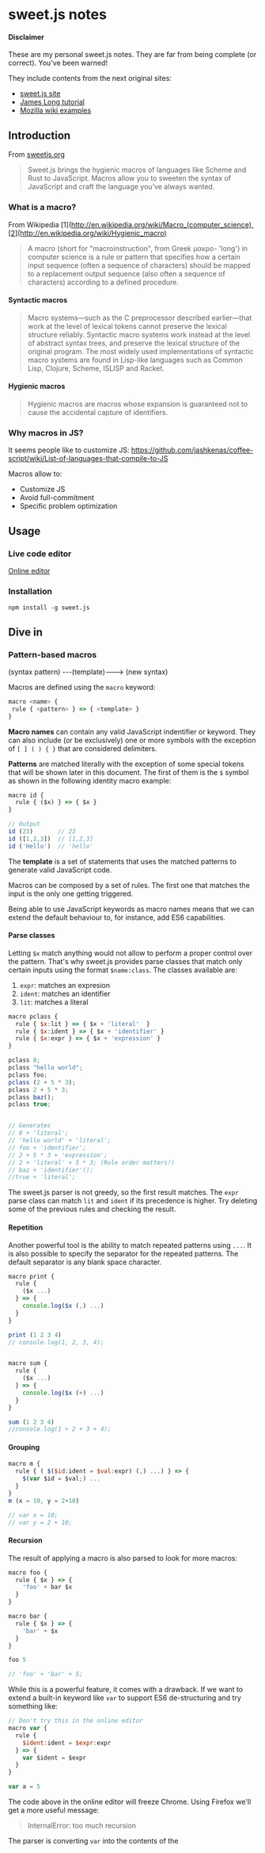# sweet.js notes

#### Disclaimer

These are my personal sweet.js notes. They are far from being complete (or
  correct). You've been warned!

They include contents from the next original sites:

- [sweet.js site](http://sweetjs.org/)
- [James Long tutorial](http://jlongster.com/Writing-Your-First-Sweet.js-Macro)
- [Mozilla wiki examples](https://github.com/mozilla/sweet.js/wiki/Example-macros)


## Introduction

From [sweetjs.org](http://sweetjs.org)

> Sweet.js brings the hygienic macros of languages like Scheme and Rust to JavaScript. Macros allow you to sweeten the syntax of JavaScript and craft the language you’ve always wanted.


### What is a macro?

From Wikipedia [1](http://en.wikipedia.org/wiki/Macro_(computer_science),[2](http://en.wikipedia.org/wiki/Hygienic_macro)

> A macro (short for "macroinstruction", from Greek μακρο- 'long') in computer science is a rule or pattern that specifies how a certain input sequence (often a sequence of characters) should be mapped to a replacement output sequence (also often a sequence of characters) according to a defined procedure.

#### Syntactic macros

> Macro systems—such as the C preprocessor described earlier—that work at the level of lexical tokens cannot preserve the lexical structure reliably. Syntactic macro systems work instead at the level of abstract syntax trees, and preserve the lexical structure of the original program. The most widely used implementations of syntactic macro systems are found in Lisp-like languages such as Common Lisp, Clojure, Scheme, ISLISP and Racket.

#### Hygienic macros

> Hygienic macros are macros whose expansion is guaranteed not to cause the accidental capture of identifiers.

### Why macros in JS?

It seems people like to customize JS: https://github.com/jashkenas/coffee-script/wiki/List-of-languages-that-compile-to-JS

Macros allow to:
- Customize JS
- Avoid full-commitment
- Specific problem optimization


## Usage

### Live code editor

[Online editor](http://sweetjs.org/browser/editor.html)

### Installation

```
npm install -g sweet.js
```

## Dive in

### Pattern-based macros

(syntax pattern) ---(template)---> (new syntax)

Macros are defined using the `macro` keyword:

```javascript
macro <name> {
 rule { <pattern> } => { <template> }
}
```

**Macro names** can contain any valid JavaScript indentifier or keyword. They
can also include (or be exclusively) one or more symbols with the exception of
`[ ] ( ) { }` that are considered delimiters.

**Patterns** are matched literally with the exception of some special tokens
that will be shown later in this document. The first of them is the `$` symbol
as shown in the following identity macro example:

```javascript
macro id {
  rule { ($x) } => { $x }
}

// Output
id (23)       // 23
id ([1,2,3])  // [1,2,3]
id ('Hello')  // 'hello'
```

The **template** is a set of statements that uses the matched patterns to
generate valid JavaScript code.

Macros can be composed by a set of rules. The first one that matches the input
is the only one getting triggered.

Being able to use JavaScript keywords as macro names means that we can extend
the default behaviour to, for instance, add ES6 capabilities.

#### Parse classes

Letting `$x` match anything would not allow to perform a proper control over
the pattern. That's why sweet.js provides parse classes that match only certain
inputs using the format
`$name:class`. The classes available are:

1. `expr`: matches an expresion
2. `ident`: matches an identifier
3. `lit`: matches a literal

```javascript
macro pclass {
  rule { $x:lit } => { $x + 'literal'  }
  rule { $x:ident } => { $x + 'identifier' }
  rule { $x:expr } => { $x + 'expression' }
}

pclass 8;
pclass "hello world";
pclass foo;
pclass (2 + 5 * 3);
pclass 2 + 5 * 3;
pclass baz();
pclass true;


// Generates
// 8 + 'literal';
// 'hello world' + 'literal';
// foo + 'identifier';
// 2 + 5 * 3 + 'expression';
// 2 + 'literal' + 5 * 3; (Rule order matters!)
// baz + 'identifier'();
//true + 'literal';
```

The sweet.js parser is not greedy, so the first result matches. The `expr`
parse class can match `lit` and `ident` if its precedence is higher. Try
deleting some of the previous rules and checking the result.

#### Repetition

Another powerful tool is the ability to match repeated patterns using `...`. It
is also possible to specify the separator for the repeated patterns. The
default separator is any blank space character.

```javascript
macro print {
  rule {
    ($x ...)
  } => {
    console.log($x (,) ...)
  }
}

print (1 2 3 4)
// console.log(1, 2, 3, 4);


macro sum {
  rule {
    ($x ...)
  } => {
    console.log($x (+) ...)
  }
}

sum (1 2 3 4)
//console.log(1 + 2 + 3 + 4);
```

#### Grouping

```javascript
macro m {
  rule { ( $($id:ident = $val:expr) (,) ...) } => {
    $(var $id = $val;) ...
  }
}
m (x = 10, y = 2+10)

// var x = 10;
// var y = 2 + 10;
```

#### Recursion
The result of applying a macro is also parsed to look for more macros:

```javascript
macro foo {
  rule { $x } => {
    'foo' + bar $x
  }
}

macro bar {
  rule { $x } => {
    'bar' + $x
  }
}

foo 5

// 'foo' + 'bar' + 5;
```

While this is a powerful feature, it comes with a drawback. If we want to extend
a built-in keyword like `var` to support ES6 de-structuring and try something
like:

```javascript
// Don't try this in the online editor
macro var {
  rule {
    $ident:ident = $expr:expr
  } => {
    var $ident = $expr
  }
}

var a = 5
```

The code above in the online editor will freeze Chrome. Using Firefox we'll
get a more useful message:

> InternalError: too much recursion

The parser is converting `var` into the contents of the *<template>* section.
This contents contain `var` as well, that is again parsed and so on.

Sweet.js provides the `let` keyword to avoid this. With let, all the built-in
keywords in the *<template>* section will be treated as the original one and
not as the macro.

```javascript
// Recursion safe
let var = macro {
  rule {
    $ident:ident = $expr:expr
  } => {
    var $ident = $expr
  }
}

var a = 5
```

With the let keyword we are able to have de-structuring assignment easily:

```javascript
// https://gist.github.com/aaditmshah/7065183

let var = macro {
    rule { $name:ident = $value:expr } => {
        var $name = $value
    }

    rule { {$name:ident (,) ...} = $value:expr } => {
        var object = $value
        $(, $name = object.$name) ...
    }

    rule { [$name:ident (,) ...] = $value:expr } => {
        var array = $value, index = 0
        $(, $name = array[index++]) ...
    }
}

var o = 0;

var [a, b, c] = [1, 2, 3];

var {x, y, z} = {x: 1, y: 2, z: 3};
```


### Lookback

```javascript
macro is {
  rule infix { $left:expr | $right:expr } => {
    ($left === $right)
  }
}

macro unless {
  rule infix { $value:expr | $guard:expr } => {
    if (!($guard)) {
      $value
    }
  }
}
var supermanWins = 'no';
var rock = 'kryptonite';

supermanWins = 'yes' unless rock is 'kryptonite'

console.log('Does he win?', supermanWins);

//var supermanWins = 'no';
//var rock = 'kryptonite';
//if (!(rock === 'kryptonite')) {
//    supermanWins = 'yes';
//}
//console.log('Does he win?', supermanWins);
```

```javascript
macro in {
  rule infix { $value:expr | $array:expr } => {
    ($array.indexOf($value) !== -1)
  }
}

2 in [1,2,3,4]
//([ 1, 2, 3, 4 ].indexOf(2) !== -1)
8 in [1,2,3,4]
//([ 1, 2, 3, 4 ].indexOf(8) !== -1)
'e' in 'Hello'
//('Hello'.indexOf('e') !== -1)
'a' in 'Hello'
//('Hello'.indexOf('a') !== -1)
if 'o' in 'Hello' { console.log('Found!') }
//if ('Hello'.indexOf('o') !== -1) {
//    console.log('Found!');
//}

```

### Procedural macros

> Sweet.js also provides a more powerful way to define macros: case macros. Case macros allow you to manipulate syntax using the full power of JavaScript.

```javascript
macro <name> {
  case { <pattern> } => { <template> }
}
```

They also match the macro name:

```javascript
macro m {
  case { $name $x } => { ... }
}
m 42
```

Although you can ignore it with a wildcard:

```javascript
macro m {
  case { _ $x } => { ... }
}
```

> The other difference from rule macros is that the body of a macro contains a mixture of templates and normal JavaScript that can create and manipulate syntax. Templates are now created with the #{...} form.

```javascript
macro id {
  case {_ $x } => {
    return #{ $x }
  }
}
```

#### Syntax objects

**letstx** macro that binds syntax objects to pattern variables

```javascript
macro m {
  case {_ $x } => {
    var y = makeValue(42, #{$x});
    letstx $y = [y], $z = [makeValue(2, #{$x})];
    return #{$x + $y - $z}
  }
}
m 1
// --> expands to
1 + 42 - 2
```

- **makeValue(val, stx)** – *val* can be a boolean, number, string, or
null/undefined
- **makeRegex(pattern, flags, stx)** – *pattern* is the string representation
of the regex pattern and *flags* is the string representation of the regex flags
- **makeIdent(val, stx)** – *val* is a string representing an identifier
- **makePunc(val, stx)** – *val* is a string representing a punctuation
(e.g. =, ,, >, etc.)
- **makeDelim(val, inner, stx)** – *val* represents which delimiter to make
and can be either "()", "[]", or "{}" and inner is an array of syntax objects
for all of the tokens inside the delimiter.

## Additional links

- [Post about hygiene in sweet.js](http://disnetdev.com/blog/2013/09/27/hygiene-in-sweet.js/)

